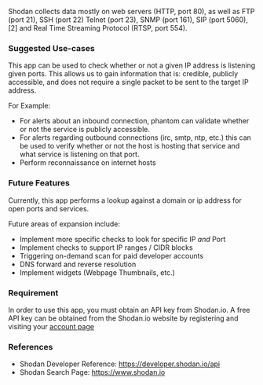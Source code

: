 
Shodan collects data mostly on web servers (HTTP, port 80), as well as FTP (port 21), SSH (port 22)
Telnet (port 23), SNMP (port 161), SIP (port 5060),\[2\] and Real Time Streaming Protocol (RTSP,
port 554).

### Suggested Use-cases

This app can be used to check whether or not a given IP address is listening given ports. This
allows us to gain information that is: credible, publicly accessible, and does not require a single
packet to be sent to the target IP address.

For Example:

-   For alerts about an inbound connection, phantom can validate whether or not the service is
    publicly accessible.
-   For alerts regarding outbound connections (irc, smtp, ntp, etc.) this can be used to verify
    whether or not the host is hosting that service and what service is listening on that port.
-   Perform reconnaissance on internet hosts

### Future Features

Currently, this app performs a lookup against a domain or ip address for open ports and services.

Future areas of expansion include:

-   Implement more specific checks to look for specific IP *and* Port
-   Implement checks to support IP ranges / CIDR blocks
-   Triggering on-demand scan for paid developer accounts
-   DNS forward and reverse resolution
-   Implement widgets (Webpage Thumbnails, etc.)

### Requirement

In order to use this app, you must obtain an API key from Shodan.io. A free API key can be obtained
from the Shodan.io website by registering and visiting your [account
page](https://account.shodan.io)

### References

-   Shodan Developer Reference: <https://developer.shodan.io/api>
-   Shodan Search Page: <https://www.shodan.io>
